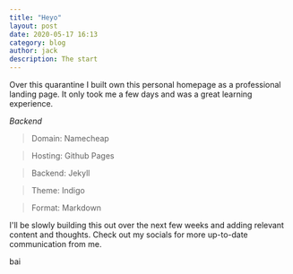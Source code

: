 ```yaml
---
title: "Heyo"
layout: post
date: 2020-05-17 16:13
category: blog
author: jack
description: The start
---
```



Over this quarantine I built own this personal homepage as a professional landing page. It only took me a few days and was a great learning experience.


*Backend*
>Domain: Namecheap

>Hosting: Github Pages

>Backend: Jekyll

>Theme: Indigo

>Format: Markdown


I'll be slowly building this out over the next few weeks and adding relevant content and thoughts. Check out my socials for more up-to-date communication from me.

bai

